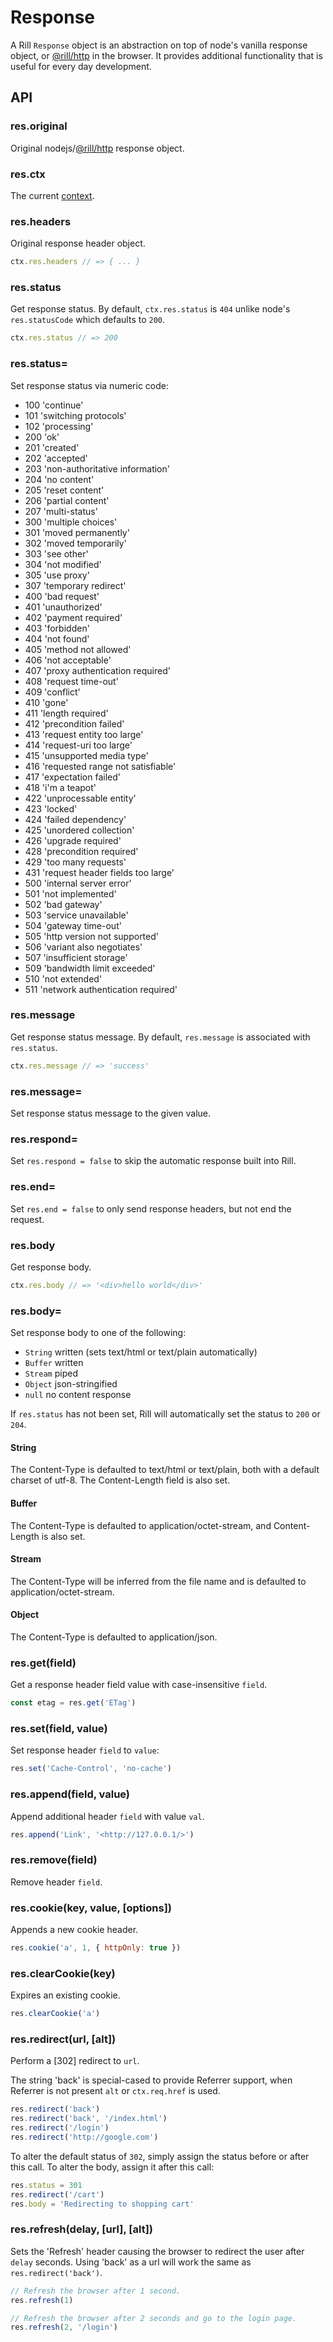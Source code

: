 # Response

  A Rill `Response` object is an abstraction on top of node's vanilla response object, or [@rill/http](https://github.com/rill-js/http) in the browser.
  It provides additional functionality that is useful for every day development.

## API

### res.original

 Original nodejs/[@rill/http](https://github.com/rill-js/http) response object.

### res.ctx

 The current [context](https://github.com/rill-js/rill/blob/master/docs/api/context.md).

### res.headers

  Original response header object.

```js
ctx.res.headers // => { ... }
```

### res.status

  Get response status. By default, `ctx.res.status` is `404` unlike node's `res.statusCode` which defaults to `200`.

```js
ctx.res.status // => 200
```

### res.status=

  Set response status via numeric code:

  - 100 'continue'
  - 101 'switching protocols'
  - 102 'processing'
  - 200 'ok'
  - 201 'created'
  - 202 'accepted'
  - 203 'non-authoritative information'
  - 204 'no content'
  - 205 'reset content'
  - 206 'partial content'
  - 207 'multi-status'
  - 300 'multiple choices'
  - 301 'moved permanently'
  - 302 'moved temporarily'
  - 303 'see other'
  - 304 'not modified'
  - 305 'use proxy'
  - 307 'temporary redirect'
  - 400 'bad request'
  - 401 'unauthorized'
  - 402 'payment required'
  - 403 'forbidden'
  - 404 'not found'
  - 405 'method not allowed'
  - 406 'not acceptable'
  - 407 'proxy authentication required'
  - 408 'request time-out'
  - 409 'conflict'
  - 410 'gone'
  - 411 'length required'
  - 412 'precondition failed'
  - 413 'request entity too large'
  - 414 'request-uri too large'
  - 415 'unsupported media type'
  - 416 'requested range not satisfiable'
  - 417 'expectation failed'
  - 418 'i'm a teapot'
  - 422 'unprocessable entity'
  - 423 'locked'
  - 424 'failed dependency'
  - 425 'unordered collection'
  - 426 'upgrade required'
  - 428 'precondition required'
  - 429 'too many requests'
  - 431 'request header fields too large'
  - 500 'internal server error'
  - 501 'not implemented'
  - 502 'bad gateway'
  - 503 'service unavailable'
  - 504 'gateway time-out'
  - 505 'http version not supported'
  - 506 'variant also negotiates'
  - 507 'insufficient storage'
  - 509 'bandwidth limit exceeded'
  - 510 'not extended'
  - 511 'network authentication required'

### res.message

  Get response status message. By default, `res.message` is
  associated with `res.status`.

```js
ctx.res.message // => 'success'
```

### res.message=

  Set response status message to the given value.

### res.respond=

  Set `res.respond = false` to skip the automatic response built into Rill.

### res.end=

  Set `res.end = false` to only send response headers, but not end the request.

### res.body

  Get response body.

```js
ctx.res.body // => '<div>hello world</div>'
```

### res.body=

  Set response body to one of the following:

  - `String` written (sets text/html or text/plain automatically)
  - `Buffer` written
  - `Stream` piped
  - `Object` json-stringified
  - `null` no content response

If `res.status` has not been set, Rill will automatically set the status to `200` or `204`.

#### String

  The Content-Type is defaulted to text/html or text/plain, both with
  a default charset of utf-8. The Content-Length field is also set.

#### Buffer

  The Content-Type is defaulted to application/octet-stream, and Content-Length
  is also set.

#### Stream

  The Content-Type will be inferred from the file name and is defaulted to application/octet-stream.

#### Object

  The Content-Type is defaulted to application/json.

### res.get(field)

  Get a response header field value with case-insensitive `field`.

```js
const etag = res.get('ETag')
```

### res.set(field, value)

  Set response header `field` to `value`:

```js
res.set('Cache-Control', 'no-cache')
```

### res.append(field, value)
  Append additional header `field` with value `val`.

```js
res.append('Link', '<http://127.0.0.1/>')
```

### res.remove(field)

  Remove header `field`.

### res.cookie(key, value, [options])

  Appends a new cookie header.

```js
res.cookie('a', 1, { httpOnly: true })
```

### res.clearCookie(key)

  Expires an existing cookie.

```js
res.clearCookie('a')
```

### res.redirect(url, [alt])

  Perform a [302] redirect to `url`.

  The string 'back' is special-cased
  to provide Referrer support, when Referrer
  is not present `alt` or `ctx.req.href` is used.

```js
res.redirect('back')
res.redirect('back', '/index.html')
res.redirect('/login')
res.redirect('http://google.com')
```

  To alter the default status of `302`, simply assign the status
  before or after this call. To alter the body, assign it after this call:

```js
res.status = 301
res.redirect('/cart')
res.body = 'Redirecting to shopping cart'
```

### res.refresh(delay, [url], [alt])

  Sets the 'Refresh' header causing the browser to redirect the user after `delay` seconds. Using 'back' as a url will work the same as `res.redirect('back')`.

```js
// Refresh the browser after 1 second.
res.refresh(1)

// Refresh the browser after 2 seconds and go to the login page.
res.refresh(2, '/login')
```
